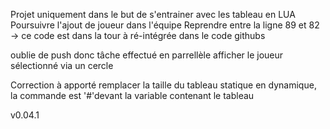 Projet uniquement dans le but de s'entrainer avec les tableau en LUA
Poursuivre l'ajout de joueur dans l'équipe
Reprendre entre la ligne 89 et 82 -> ce code est dans la tour à ré-intégrée dans le code githubs

oublie de push donc tâche effectué en parrellèle 
afficher le joueur sélectionné via un cercle 

Correction à apporté 
remplacer la taille du tableau statique en dynamique, la commande est '#'devant la variable contenant le tableau

v0.04.1